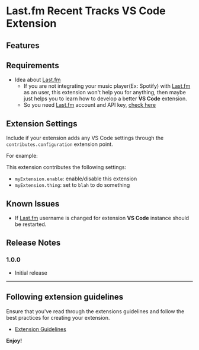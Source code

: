 # Last.fm Recent Tracks **VS Code** Extension


## Features


## Requirements

- Idea about [Last.fm](https://last.fm)
    - If you are not integrating your music player(Ex: Spotify) with [Last.fm](https://last.fm) as an user, this extension won't help you for anything, then maybe just helps you to learn how to develop a better **VS Code** extension.
    - So you need [Last.fm](https://last.fm) account and API key, [check here](https://www.last.fm/api/account/create)


## Extension Settings

Include if your extension adds any VS Code settings through the `contributes.configuration` extension point.

For example:

This extension contributes the following settings:

* `myExtension.enable`: enable/disable this extension
* `myExtension.thing`: set to `blah` to do something

## Known Issues

- If [Last.fm](https://last.fm) username is changed for extension **VS Code** instance should be restarted.

## Release Notes

### 1.0.0

- Initial release

-----------------------------------------------------------------------------------------------------------
## Following extension guidelines

Ensure that you've read through the extensions guidelines and follow the best practices for creating your extension.

* [Extension Guidelines](https://code.visualstudio.com/api/references/extension-guidelines)


**Enjoy!**
